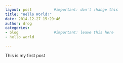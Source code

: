 ```yaml
---
layout: post          #important: don't change this
title: "Hello World!"
date: 2014-12-27 15:29:46
author: drog
categories:
- blog                #important: leave this here
- hello world

---
```


This is my first post

